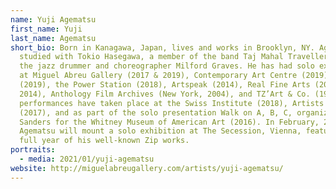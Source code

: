 ```yaml
---
name: Yuji Agematsu
first_name: Yuji
last_name: Agematsu
short_bio: Born in Kanagawa, Japan, lives and works in Brooklyn, NY. Agematsu
  studied with Tokio Hasegawa, a member of the band Taj Mahal Travellers, and
  the jazz drummer and choreographer Milford Graves. He has had solo exhibitions
  at Miguel Abreu Gallery (2017 & 2019), Contemporary Art Centre (2019), Lulu
  (2019), the Power Station (2018), Artspeak (2014), Real Fine Arts (2012 &
  2014), Anthology Film Archives (New York, 2004), and TZ’Art & Co. (1994). His
  performances have taken place at the Swiss Institute (2018), Artists Space
  (2017), and as part of the solo presentation Walk on A, B, C, organized by Jay
  Sanders for the Whitney Museum of American Art (2016). In February, 2021,
  Agematsu will mount a solo exhibition at The Secession, Vienna, featuring a
  full year of his well-known Zip works.
portraits:
  - media: 2021/01/yuji-agematsu
website: http://miguelabreugallery.com/artists/yuji-agematsu/
---
```

